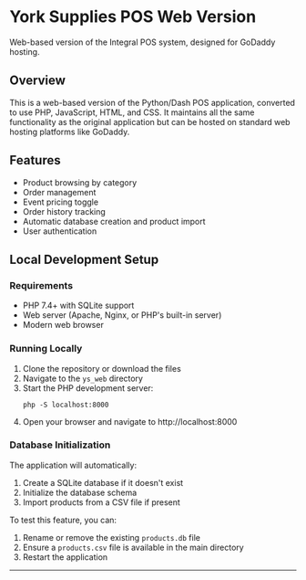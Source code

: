# York Supplies POS Web Version

Web-based version of the Integral POS system, designed for GoDaddy hosting.

## Overview

This is a web-based version of the Python/Dash POS application, converted to use PHP, JavaScript, HTML, and CSS. It maintains all the same functionality as the original application but can be hosted on standard web hosting platforms like GoDaddy.

## Features

- Product browsing by category
- Order management
- Event pricing toggle
- Order history tracking
- Automatic database creation and product import
- User authentication

## Local Development Setup

### Requirements

- PHP 7.4+ with SQLite support
- Web server (Apache, Nginx, or PHP's built-in server)
- Modern web browser

### Running Locally

1. Clone the repository or download the files
2. Navigate to the `ys_web` directory
3. Start the PHP development server:
   ```
   php -S localhost:8000
   ```
4. Open your browser and navigate to http://localhost:8000

### Database Initialization

The application will automatically:
1. Create a SQLite database if it doesn't exist
2. Initialize the database schema
3. Import products from a CSV file if present

To test this feature, you can:
1. Rename or remove the existing `products.db` file
2. Ensure a `products.csv` file is available in the main directory
3. Restart the application

---
